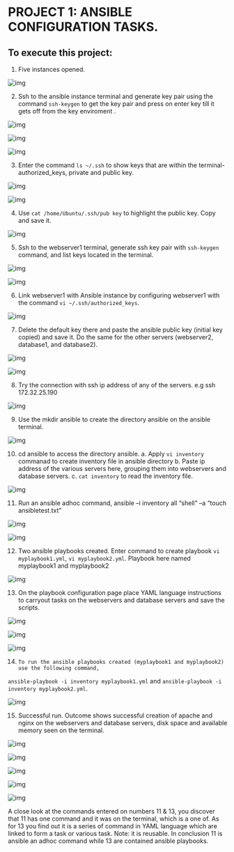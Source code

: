 # PROJECT 1: ANSIBLE CONFIGURATION TASKS.
## To execute this project:
1.	Five instances opened.



![img](img/img1.png)



2.	Ssh to the ansible instance terminal and generate key pair using the command ```ssh-keygen``` to get the key pair and press on enter key till it gets off from the key enviroment .



![img](img/img1a.png)


![img](img/img2.png)


![img](img/img3.png)



3.	Enter the command ```ls ~/.ssh``` to show keys that are within the terminal- authorized_keys, private and public key. 



![img](img/img4.png)




![img](img/img5.png)



4.	Use ```cat /home/Ubuntu/.ssh/pub key``` to highlight the public key. Copy and save it. 




![img](img/img6.png)




5.	Ssh to the webserver1 terminal, generate ssh key pair with ```ssh-keygen``` command, and list keys located in the terminal.



![img](img/img7.png)



![img](img/img8.png)




6.	Link webserver1 with Ansible instance by configuring webserver1 with the command ```vi ~/.ssh/authorized_keys```.


![img](img/img9.png)




7.	Delete the default key there and paste the ansible public key (initial key copied) and save it. Do the same for the other servers (webserver2, database1, and database2).



![img](img/img10.png)



![img](img/img11.png)




8.	Try the connection with ssh ip address of any of the servers. e.g ssh 172.32.25.190



![img](img/img12.png)




9.	Use the mkdir ansible to create the directory ansible on the ansible terminal.



![img](img/img13.png)




10.	cd ansible to access the directory ansible.
a.	Apply ```vi inventory``` commanad to create inventory file in ansible directory
b.	Paste ip address of the various servers here, grouping them into webservers and database servers.
c.	```cat inventory``` to read the inventory file.



![img](img/img14.png)




11.	Run an ansible adhoc command, ansible –i inventory all “shell” –a “touch ansibletest.txt”



![img](img/img14.png)



![img](img/img16.png)




12.	Two ansible playbooks created. Enter command to create playbook ```vi myplaybook1.yml```, ```vi myplaybook2.yml```. Playbook here named myplaybook1 and myplaybook2



![img](img/img17.png)




13.	 On the playbook configuration page place YAML language instructions to carryout tasks on the webservers and database servers and save the scripts.



![img](img/img18.png)



![img](img/img19.png)



![img](img/img20.png)




14.	    To run the ansible playbooks created (myplaybook1 and myplaybook2) use the following command, 
```ansible-playbook -i inventory myplaybook1.yml``` and ```ansible-playbook -i inventory myplaybook2.yml```.



![img](img/img23.png)




15.	Successful run. Outcome shows successful creation of apache and nginx on the webservers and database servers, disk space and available memory seen on the terminal.



![img](img/img24.png)



![img](img/img25.png)



![img](img/img26.png)



![img](img/img27.png)



![img](img/img28.png)



A close look at the commands entered on numbers 11 & 13, you discover that 11 has one command and it was on the terminal, which is a one of. As for 13 you find out it is a series of command in YAML language which are linked to form a task or various task. Note: it is reusable. In conclusion 11 is ansible an adhoc command while 13 are contained ansible playbooks.